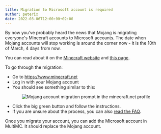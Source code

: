 ```yaml
---
title: Migration to Microsoft account is required
author: peterix
date: 2022-03-06T12:00:00+02:00
---
```


By now you've probably heard the news that Mojang is migrating everyone's Minecraft accounts to Microsoft accounts. The date when Mojang accounts will stop working is around the corner now - it is the 10th of March, 4 days from now.

You can read about it on the [Minecraft website](https://www.minecraft.net/en-us/article/last-call-voluntarily-migrate-java-accounts) and [this page](https://www.minecraft.net/en-us/mojang-account-move).

To go through the migration:

- Go to https://www.minecraft.net
- Log in with your Mojang account
- You should see something similar to this:
  <p align="center">
    <img src="/images/mojang_to_ms.png" alt="Mojang account migration prompt in the minecraft.net profile"/>
  </p>
- Click the big green button and follow the instructions.
- If you are unsure about the process, you can also [read the FAQ](https://help.minecraft.net/hc/en-us/sections/360011399911-Migration-for-Minecraft-Java-Edition).

Once you migrate your account, you can add the Microsoft account in MultiMC. It should replace the Mojang account.
